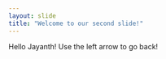 ```yaml
---
layout: slide
title: "Welcome to our second slide!"
---
```

Hello Jayanth!
Use the left arrow to go back!
